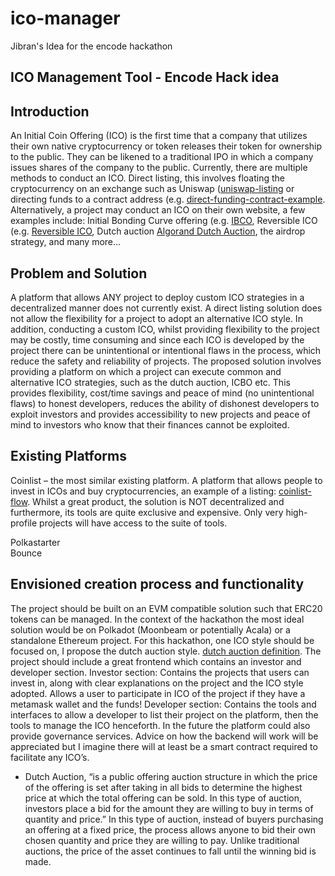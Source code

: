 # ico-manager
Jibran's Idea for the encode hackathon

## ICO Management Tool - Encode Hack idea

## Introduction

An Initial Coin Offering (ICO) is the first time that a company that utilizes their own native cryptocurrency or token releases their token for ownership to the public. They can be likened to a traditional IPO in which a company issues shares of the company to the public. 
Currently, there are multiple methods to conduct an ICO. Direct listing, this involves floating the cryptocurrency on an exchange such as Uniswap ([uniswap-listing](https://tokenmint.io/blog/how-to-list-your-custom-erc20-token-to-uniswap.html) or directing funds to a contract address (e.g. [direct-funding-contract-example](https://token.exchase.top/). Alternatively, a project may conduct an ICO on their own website, a few examples include: Initial Bonding Curve offering (e.g. [IBCO](https://medium.com/hegic/join-hegic-initial-bonding-curve-offering-d1746a32a552), Reversible ICO (e.g. [Reversible ICO](https://rico.lukso.network/faq), Dutch auction [Algorand Dutch Auction](https://algorand.foundation/algo-auctions), the airdrop strategy, and many more…

## Problem and Solution

A platform that allows ANY project to deploy custom ICO strategies in a decentralized manner does not currently exist. A direct listing solution does not allow the flexibility for a project to adopt an alternative ICO style. In addition, conducting a custom ICO, whilst providing flexibility to the project may be costly, time consuming and since each ICO is developed by the project there can be unintentional or intentional flaws in the process, which reduce the safety and reliability of projects. 
The proposed solution involves providing a platform on which a project can execute common and alternative ICO strategies, such as the dutch auction, ICBO etc. This provides flexibility, cost/time savings and peace of mind (no unintentional flaws) to honest developers, reduces the ability of dishonest developers to exploit investors and provides accessibility to new projects and peace of mind to investors who know that their finances cannot be exploited.

## Existing Platforms

Coinlist – the most similar existing platform. A platform that allows people to invest in ICOs and buy cryptocurrencies, an example of a listing: [coinlist-flow](https://coinlist.co/flow). Whilst a great product, the solution is NOT decentralized and furthermore, its tools are quite exclusive and expensive. Only very high-profile projects will have access to the suite of tools. 

Polkastarter  
Bounce

## Envisioned creation process and functionality

The project should be built on an EVM compatible solution such that ERC20 tokens can be managed. In the context of the hackathon the most ideal solution would be on Polkadot (Moonbeam or potentially Acala) or a standalone Ethereum project. For this hackathon, one ICO style should be focused on, I propose the dutch auction style. [dutch auction definition](https://medium.com/hackernoon/big-crypto-projects-are-using-dutch-auctions-for-their-token-sale-heres-why-c28c0d47ad1d). The project should include a great frontend which contains an investor and developer section.
Investor section: Contains the projects that users can invest in, along with clear explanations on the project and the ICO style adopted. Allows a user to participate in ICO of the project if they have a metamask wallet and the funds!
Developer section: Contains the tools and interfaces to allow a developer to list their project on the platform, then the tools to manage the ICO henceforth. In the future the platform could also provide governance services.
Advice on how the backend will work will be appreciated but I imagine there will at least be a smart contract required to facilitate any ICO’s.
 
* Dutch Auction, “is a public offering auction structure in which the price of the offering is set after taking in all bids to determine the highest price at which the total offering can be sold. In this type of auction, investors place a bid for the amount they are willing to buy in terms of quantity and price.”
In this type of auction, instead of buyers purchasing an offering at a fixed price, the process allows anyone to bid their own chosen quantity and price they are willing to pay. Unlike traditional auctions, the price of the asset continues to fall until the winning bid is made.
